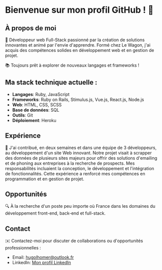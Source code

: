 # Bienvenue sur mon profil GitHub ! 👋

## À propos de moi
🚀 Développeur web Full-Stack passionné par la création de solutions innovantes et animé par l'envie d'apprendre. Formé chez Le Wagon, j'ai acquis des compétences solides en développement web et en gestion de projet.

📚 Toujours prêt à explorer de nouveaux langages et frameworks !

## Ma stack technique actuelle :
- **Langages**: Ruby, JavaScript
- **Frameworks**: Ruby on Rails, Stimulus.js, Vue.js, React.js, Node.js
- **Web**: HTML, CSS, SCSS
- **Base de données**: SQL
- **Outils**: Git
- **Déploiement**: Heroku

## Expérience
💼 J'ai contribué, en deux semaines et dans une équipe de 3 développeurs, au développement d'un site Web innovant. Notre projet visait à scrapper des données de plusieurs sites majeurs pour offrir des solutions d'emailing et de phoning aux entreprises à la recherche de prospects. Mes responsabilités incluaient la conception, le développement et l'intégration de fonctionnalités. Cette expérience a renforcé mes compétences en programmation et en gestion de projet.

## Opportunités
🔍 À la recherche d'un poste peu importe où France dans les domaines du développement front-end, back-end et full-stack.

## Contact
✉️ Contactez-moi pour discuter de collaborations ou d'opportunités professionnelles :
- Email: hugolhomer@outlook.fr
- LinkedIn: [Mon profil LinkedIn](https://www.linkedin.com/in/hugolhomer) 
